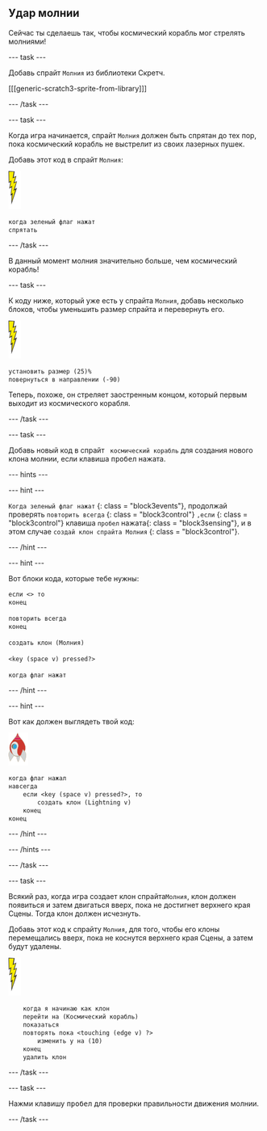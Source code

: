 ## Удар молнии

Сейчас ты сделаешь так, чтобы космический корабль мог стрелять молниями!

\--- task \---

Добавь спрайт ` Молния ` из библиотеки Скретч.

[[[generic-scratch3-sprite-from-library]]]

\--- /task \---

\--- task \---

Когда игра начинается, спрайт ` Молния ` должен быть спрятан до тех пор, пока космический корабль не выстрелит из своих лазерных пушек.

Добавь этот код в спрайт `Молния`:

![спрайт Молния](images/lightning-sprite.png)

```blocks3
когда зеленый флаг нажат
спрятать
```

\--- /task \---

В данный момент молния значительно больше, чем космический корабль!

\--- task \---

К коду ниже, который уже есть у спрайта ` Молния `, добавь несколько блоков, чтобы уменьшить размер спрайта и перевернуть его.

![спрайт Молния](images/lightning-sprite.png)

```blocks3
установить размер (25)%
повернуться в направлении (-90)
```

Теперь, похоже, он стреляет заостренным концом, который первым выходит из космического корабля.

\--- /task \---

\--- task \---

Добавь новый код в спрайт ` космический корабль` для создания нового клона молнии, если клавиша <kbd> пробел</kbd> нажата.

\--- hints \---

\--- hint \---

`Когда зеленый флаг нажат` {: class = "block3events"}, продолжай проверять `повторить всегда` {: class = "block3control"} `,если` {: class = "block3control"} клавиша `пробел` нажата{: class = "block3sensing"}, и в этом случае `создай клон спрайта Молния` {: class = "block3control"}.

\--- /hint \---

\--- hint \---

Вот блоки кода, которые тебе нужны:

```blocks3
если <> то
конец

повторить всегда
конец

создать клон (Молния)

<key (space v) pressed?>

когда флаг нажат
```

\--- /hint \---

\--- hint \---

Вот как должен выглядеть твой код:

![спрайт Ракета](images/rocket-sprite.png)

```blocks3
когда флаг нажал
навсегда
    если <key (space v) pressed?>, то
        создать клон (Lightning v)
    конец
конец
```

\--- /hint \---

\--- /hints \---

\--- /task \---

\--- task \---

Всякий раз, когда игра создает клон спрайта`Mолния`, клон должен появиться и затем двигаться вверх, пока не достигнет верхнего края Сцены. Тогда клон должен исчезнуть.

Добавь этот код к спрайту `Молния`, для того, чтобы его клоны перемещались вверх, пока не коснутся верхнего края Сцены, а затем будут удалены.

![спрайт Молния](images/lightning-sprite.png)

```blocks3
    когда я начинаю как клон
    перейти на (Космический корабль)
    показаться
    повторять пока <touching (edge v) ?>
        изменить y на (10)
    конец
    удалить клон
```

\--- /task \---

\--- task \---

Нажми клавишу <kbd>пробел</kbd> для проверки правильности движения молнии.

\--- /task \---